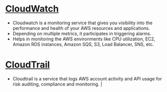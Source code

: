 
# [CloudWatch](https://aws.amazon.com/cloudwatch/) 
- Cloudwatch is a monitoring service that gives you visibility into the performance and health of your AWS resources and applications. 
- Depending on multiple metrics, it participates in triggering alarms. 
- Helps in monitoring the AWS environments like CPU utilization, EC2, Amazon RDS instances, Amazon SQS, S3, Load Balancer, SNS, etc.  

# [CloudTrail](https://docs.aws.amazon.com/awscloudtrail/latest/userguide/cloudtrail-user-guide.html) 
- Cloudtrail is a service that logs AWS account activity and API usage for risk auditing, compliance and monitoring.                                                                                                                                                                                                                                                                                                                                                                                                                                                           |
